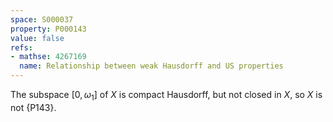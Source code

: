 ```yaml
---
space: S000037
property: P000143
value: false
refs:
- mathse: 4267169
  name: Relationship between weak Hausdorff and US properties
---
```


The subspace $[0,\omega_1]$ of $X$ is compact Hausdorff, but not closed in $X$, so $X$ is not {P143}.
